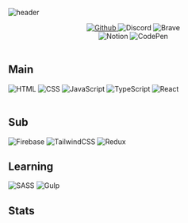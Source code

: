 
![header](https://capsule-render.vercel.app/api?type=rect&text=Vbeo147&desc=Front-end&descAlignY=90)
<div>
  <div>
    <div align="center">
      <a href="https://github.com/Vbeo147">
      <img alt="Github" src ="https://img.shields.io/badge/Github-181717.svg?&style=for-the-badge&logo=GitHub&logoColor=white"/>
      </a>
      <img alt="Discord" src ="https://img.shields.io/badge/Discord-5865F2.svg?&style=for-the-badge&logo=Discord&logoColor=white"/>
      <img alt="Brave" src ="https://img.shields.io/badge/Brave-FB542B.svg?&style=for-the-badge&logo=Brave&logoColor=white"/>
      <br />
      <img alt="Notion" src ="https://img.shields.io/badge/Notion-000000.svg?&style=for-the-badge&logo=Notion&logoColor=white"/>
      <img alt="CodePen" src ="https://img.shields.io/badge/CodePen-000000.svg?&style=for-the-badge&logo=CodePen&logoColor=white"/>
    </div>
    <br />
    <h2>Main</h2>
      <div>
        <img alt="HTML" src ="https://img.shields.io/badge/HTML-E34F26.svg?&style=for-the-badge&logo=HTML5&logoColor=white"/>
 <img alt="CSS" src ="https://img.shields.io/badge/CSS-1572B6.svg?&style=for-the-badge&logo=CSS3&logoColor=white"/> 
<img alt="JavaScript" src ="https://img.shields.io/badge/JavaScript-F7DF1E.svg?&style=for-the-badge&logo=JavaScript&logoColor=white"/>
 <img alt="TypeScript" src ="https://img.shields.io/badge/TypeScript-3178C6.svg?&style=for-the-badge&logo=TypeScript&logoColor=white"/>
<img alt="React" src ="https://img.shields.io/badge/React-61DAFB.svg?&style=for-the-badge&logo=React&logoColor=white"/>        
      </div>
      <br />
      <h2>Sub</h2>
      <div>
      <img alt="Firebase" src ="https://img.shields.io/badge/Firebase-FFCA28.svg?&style=for-the-badge&logo=Firebase&logoColor=white"/>
      <img alt="TailwindCSS" src ="https://img.shields.io/badge/TailwindCSS-06B6D4.svg?&style=for-the-badge&logo=TailwindCSS&logoColor=white"/>
        <img alt="Redux" src ="https://img.shields.io/badge/Redux-764ABC.svg?&style=for-the-badge&logo=Redux&logoColor=white"/>        
      </div>
      <h2>Learning</h2>
      <div>
        <img alt="SASS" src ="https://img.shields.io/badge/SASS-CC6699.svg?&style=for-the-badge&logo=SASS&logoColor=white"/> 
        <img alt="Gulp" src ="https://img.shields.io/badge/Gulp-CF4647.svg?&style=for-the-badge&logo=Gulp&logoColor=white"/> 
      </div>
    <h2>Stats</h2>
    <div>
    <img src="https://github-readme-stats.vercel.app/api/top-langs/?username=Vbeo147&layout=compact&theme=tokyonight" alt="" />
      <img src="https://github-readme-stats.vercel.app/api?username=Vbeo147&show_icons=true&theme=radical" alt="" />
    </div>
  </div>
</div>

